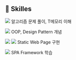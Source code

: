 ## 🐶 Skilles

<img src="https://img.shields.io/badge/C++-00599C?style=flat-square&logo=C++&logoColor=white"/> 알고리즘 문제 풀이, T메모리 이해
<br/>

<img src="https://img.shields.io/badge/Java-007396?style=flat-square&logo=Java&logoColor=white"/> OOP, Design Pattern 개념
<br/>

<img src="https://img.shields.io/badge/HTML5-E34F26?style=flat-square&logo=HTML5&logoColor=white"/> <img src="https://img.shields.io/badge/CSS3-1572B6?style=flat-square&logo=CSS3&logoColor=white"/> Static Web Page 구현

<img src="https://img.shields.io/badge/Angular-DD0031?style=flat-square&logo=Angular&logoColor=#DD0031"/> SPA Framework 학습
